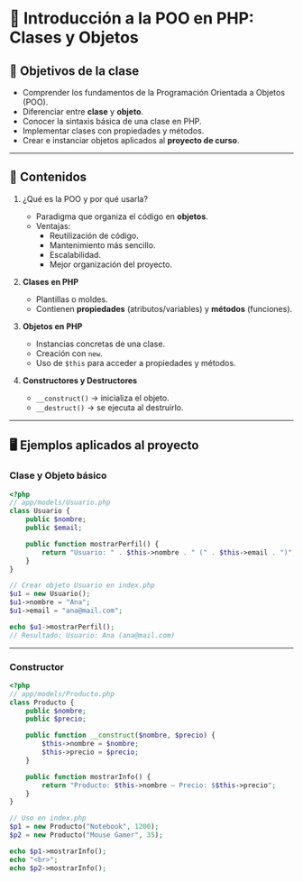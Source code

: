 # 📘  Introducción a la POO en PHP: Clases y Objetos

## 🎯 Objetivos de la clase
- Comprender los fundamentos de la Programación Orientada a Objetos (POO).  
- Diferenciar entre **clase** y **objeto**.  
- Conocer la sintaxis básica de una clase en PHP.  
- Implementar clases con propiedades y métodos.  
- Crear e instanciar objetos aplicados al **proyecto de curso**.  

---

## 📑 Contenidos
1. ¿Qué es la POO y por qué usarla?  
   - Paradigma que organiza el código en **objetos**.  
   - Ventajas:  
     - Reutilización de código.  
     - Mantenimiento más sencillo.  
     - Escalabilidad.  
     - Mejor organización del proyecto.  

2. **Clases en PHP**  
   - Plantillas o moldes.  
   - Contienen **propiedades** (atributos/variables) y **métodos** (funciones).  

3. **Objetos en PHP**  
   - Instancias concretas de una clase.  
   - Creación con `new`.  
   - Uso de `$this` para acceder a propiedades y métodos.  

4. **Constructores y Destructores**  
   - `__construct()` → inicializa el objeto.  
   - `__destruct()` → se ejecuta al destruirlo.  

---

## 🖥 Ejemplos aplicados al proyecto

### Clase y Objeto básico
```php
<?php
// app/models/Usuario.php
class Usuario {
    public $nombre;
    public $email;

    public function mostrarPerfil() {
        return "Usuario: " . $this->nombre . " (" . $this->email . ")";
    }
}

// Crear objeto Usuario en index.php
$u1 = new Usuario();
$u1->nombre = "Ana";
$u1->email = "ana@mail.com";

echo $u1->mostrarPerfil();
// Resultado: Usuario: Ana (ana@mail.com)
```
---

### Constructor
```php
<?php
// app/models/Producto.php
class Producto {
    public $nombre;
    public $precio;

    public function __construct($nombre, $precio) {
        $this->nombre = $nombre;
        $this->precio = $precio;
    }

    public function mostrarInfo() {
        return "Producto: $this->nombre – Precio: $$this->precio";
    }
}

// Uso en index.php
$p1 = new Producto("Notebook", 1200);
$p2 = new Producto("Mouse Gamer", 35);

echo $p1->mostrarInfo();
echo "<br>";
echo $p2->mostrarInfo();
```
